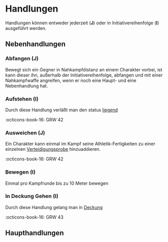 # Handlungen

Handlungen können entweder jederzeit (**J**) oder in Initiativereihenfolge (**I**) ausgeführt werden.

## Nebenhandlungen

### Abfangen (J)

Bewegt sich ein Gegner in Nahkampfdistanz an einem Charakter vorbei, ist kann dieser ihn, außerhalb der Initiativereihenfolge, abfangen und mit einer Nahkampfwaffe angreifen, wenn er noch eine Haupt- und eine Nebenhandlung hat.

### Aufstehen (I)

Durch diese Handlung verläßt man den status [liegend](status.md#liegen)

:octicons-book-16: GRW 42

### Ausweichen (J)

Ein Charakter kann einmal im Kampf seine Athletik-Fertigkeiten zu einer einzelnen [Verteidigungsprobe](kampf.md#wurfeln) hinzuaddieren.

:octicons-book-16: GRW 42

### Bewegen (I)

Einmal pro Kampfrunde bis zu 10 Meter bewegen

### In Deckung Gehen (I)

Durch diese Handlung gelang man in [Deckung](status.md#deckung)

:octicons-book-16: GRW 43

## Haupthandlungen
